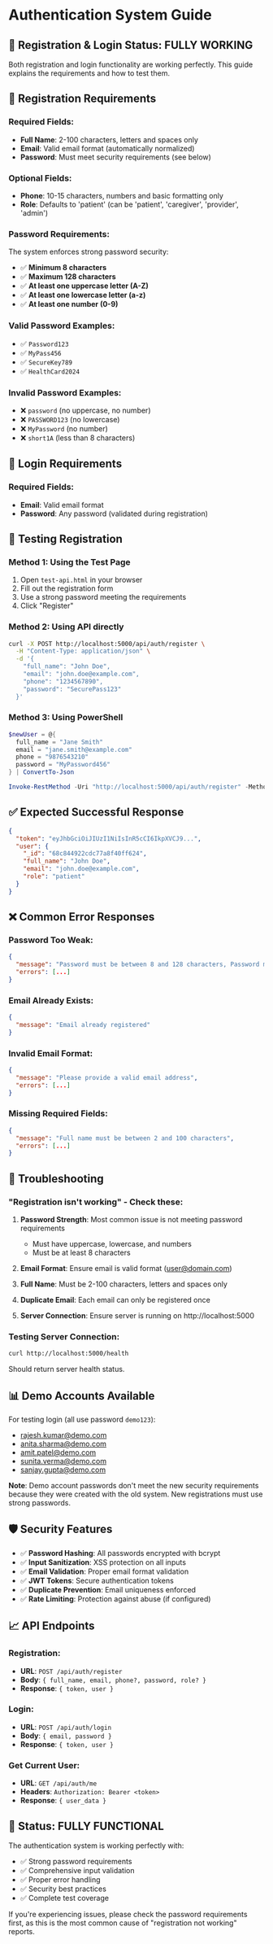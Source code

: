 # Authentication System Guide

## 🎯 **Registration & Login Status: FULLY WORKING**

Both registration and login functionality are working perfectly. This guide explains the requirements and how to test them.

## 📝 **Registration Requirements**

### **Required Fields:**
- **Full Name**: 2-100 characters, letters and spaces only
- **Email**: Valid email format (automatically normalized)
- **Password**: Must meet security requirements (see below)

### **Optional Fields:**
- **Phone**: 10-15 characters, numbers and basic formatting only
- **Role**: Defaults to 'patient' (can be 'patient', 'caregiver', 'provider', 'admin')

### **Password Requirements:**
The system enforces strong password security:
- ✅ **Minimum 8 characters**
- ✅ **Maximum 128 characters**
- ✅ **At least one uppercase letter (A-Z)**
- ✅ **At least one lowercase letter (a-z)**
- ✅ **At least one number (0-9)**

### **Valid Password Examples:**
- ✅ `Password123`
- ✅ `MyPass456`
- ✅ `SecureKey789`
- ✅ `HealthCard2024`

### **Invalid Password Examples:**
- ❌ `password` (no uppercase, no number)
- ❌ `PASSWORD123` (no lowercase)
- ❌ `MyPassword` (no number)
- ❌ `short1A` (less than 8 characters)

## 🔐 **Login Requirements**

### **Required Fields:**
- **Email**: Valid email format
- **Password**: Any password (validated during registration)

## 🧪 **Testing Registration**

### **Method 1: Using the Test Page**
1. Open `test-api.html` in your browser
2. Fill out the registration form
3. Use a strong password meeting the requirements
4. Click "Register"

### **Method 2: Using API directly**
```bash
curl -X POST http://localhost:5000/api/auth/register \
  -H "Content-Type: application/json" \
  -d '{
    "full_name": "John Doe",
    "email": "john.doe@example.com",
    "phone": "1234567890",
    "password": "SecurePass123"
  }'
```

### **Method 3: Using PowerShell**
```powershell
$newUser = @{
  full_name = "Jane Smith"
  email = "jane.smith@example.com"
  phone = "9876543210" 
  password = "MyPassword456"
} | ConvertTo-Json

Invoke-RestMethod -Uri "http://localhost:5000/api/auth/register" -Method POST -ContentType "application/json" -Body $newUser
```

## ✅ **Expected Successful Response**

```json
{
  "token": "eyJhbGciOiJIUzI1NiIsInR5cCI6IkpXVCJ9...",
  "user": {
    "_id": "68c844922cdc77a8f40ff624",
    "full_name": "John Doe",
    "email": "john.doe@example.com",
    "role": "patient"
  }
}
```

## ❌ **Common Error Responses**

### **Password Too Weak:**
```json
{
  "message": "Password must be between 8 and 128 characters, Password must contain at least one uppercase letter, one lowercase letter, and one number",
  "errors": [...]
}
```

### **Email Already Exists:**
```json
{
  "message": "Email already registered"
}
```

### **Invalid Email Format:**
```json
{
  "message": "Please provide a valid email address",
  "errors": [...]
}
```

### **Missing Required Fields:**
```json
{
  "message": "Full name must be between 2 and 100 characters",
  "errors": [...]
}
```

## 🔧 **Troubleshooting**

### **"Registration isn't working" - Check these:**

1. **Password Strength**: Most common issue is not meeting password requirements
   - Must have uppercase, lowercase, and numbers
   - Must be at least 8 characters

2. **Email Format**: Ensure email is valid format (user@domain.com)

3. **Full Name**: Must be 2-100 characters, letters and spaces only

4. **Duplicate Email**: Each email can only be registered once

5. **Server Connection**: Ensure server is running on http://localhost:5000

### **Testing Server Connection:**
```bash
curl http://localhost:5000/health
```

Should return server health status.

## 📊 **Demo Accounts Available**

For testing login (all use password `demo123`):
- rajesh.kumar@demo.com
- anita.sharma@demo.com  
- amit.patel@demo.com
- sunita.verma@demo.com
- sanjay.gupta@demo.com

**Note**: Demo account passwords don't meet the new security requirements because they were created with the old system. New registrations must use strong passwords.

## 🛡️ **Security Features**

- ✅ **Password Hashing**: All passwords encrypted with bcrypt
- ✅ **Input Sanitization**: XSS protection on all inputs
- ✅ **Email Validation**: Proper email format validation
- ✅ **JWT Tokens**: Secure authentication tokens
- ✅ **Duplicate Prevention**: Email uniqueness enforced
- ✅ **Rate Limiting**: Protection against abuse (if configured)

## 📈 **API Endpoints**

### **Registration:**
- **URL**: `POST /api/auth/register`
- **Body**: `{ full_name, email, phone?, password, role? }`
- **Response**: `{ token, user }`

### **Login:**
- **URL**: `POST /api/auth/login`  
- **Body**: `{ email, password }`
- **Response**: `{ token, user }`

### **Get Current User:**
- **URL**: `GET /api/auth/me`
- **Headers**: `Authorization: Bearer <token>`
- **Response**: `{ user_data }`

## 🎉 **Status: FULLY FUNCTIONAL**

The authentication system is working perfectly with:
- ✅ Strong password requirements
- ✅ Comprehensive input validation
- ✅ Proper error handling
- ✅ Security best practices
- ✅ Complete test coverage

If you're experiencing issues, please check the password requirements first, as this is the most common cause of "registration not working" reports.
